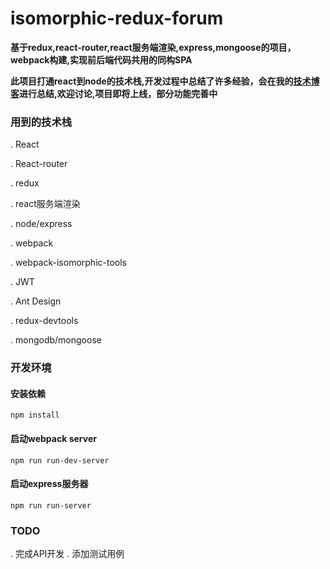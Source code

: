 # isomorphic-redux-forum

**基于redux,react-router,react服务端渲染,express,mongoose的项目，webpack构建,实现前后端代码共用的同构SPA**

**此项目打通react到node的技术栈,开发过程中总结了许多经验，会在我的[技术博客](http://luoxia.me/code)进行总结,欢迎讨论,项目即将上线，部分功能完善中**

### 用到的技术栈
. React

. React-router

. redux

. react服务端渲染

. node/express

. webpack

. webpack-isomorphic-tools

. JWT

. Ant Design

. redux-devtools

. mongodb/mongoose

### 开发环境

#### 安装依赖

```
npm install
```

#### 启动webpack server
```
npm run run-dev-server
```

#### 启动express服务器
```
npm run run-server
```

### TODO
. 完成API开发
. 添加测试用例